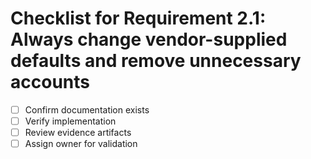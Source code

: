 # Checklist for Requirement 2.1: Always change vendor-supplied defaults and remove unnecessary accounts

- [ ] Confirm documentation exists
- [ ] Verify implementation
- [ ] Review evidence artifacts
- [ ] Assign owner for validation
